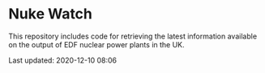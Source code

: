 # Nuke Watch

This repository includes code for retrieving the latest information available on the output of EDF nuclear power plants in the UK.

Last updated: 2020-12-10 08:06